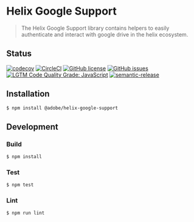 # Helix Google Support

> The Helix Google Support library contains helpers to easily authenticate and interact with google drive in the helix ecosystem.

## Status
[![codecov](https://img.shields.io/codecov/c/github/adobe/helix-google-support.svg)](https://codecov.io/gh/adobe/helix-google-support)
[![CircleCI](https://img.shields.io/circleci/project/github/adobe/helix-google-support.svg)](https://circleci.com/gh/adobe/helix-google-support)
[![GitHub license](https://img.shields.io/github/license/adobe/helix-google-support.svg)](https://github.com/adobe/helix-google-support/blob/master/LICENSE.txt)
[![GitHub issues](https://img.shields.io/github/issues/adobe/helix-google-support.svg)](https://github.com/adobe/helix-google-support/issues)
[![LGTM Code Quality Grade: JavaScript](https://img.shields.io/lgtm/grade/javascript/g/adobe/helix-google-support.svg?logo=lgtm&logoWidth=18)](https://lgtm.com/projects/g/adobe/helix-google-support)
[![semantic-release](https://img.shields.io/badge/%20%20%F0%9F%93%A6%F0%9F%9A%80-semantic--release-e10079.svg)](https://github.com/semantic-release/semantic-release)

## Installation

```bash
$ npm install @adobe/helix-google-support
```

## Development

### Build

```bash
$ npm install
```

### Test

```bash
$ npm test
```

### Lint

```bash
$ npm run lint
```
